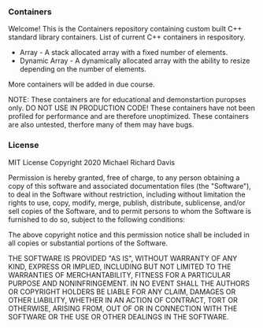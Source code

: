 ### Containers
Welcome! This is the Containers repository containing custom built C++ standard library containers.
List of current C++ containers in respository.
* Array - A stack allocated array with a fixed number of elements. 
* Dynamic Array - A dynamically allocated array with the ability to resize depending on the number of elements. 

More containers will be added in due course. 

NOTE: These containers are for educational and demonstartion puropses only. DO NOT USE IN PRODUCTION CODE!
These containers have not been profiled for performance and are therefore unoptimized. These containers are also untested, therfore many of them may have bugs.
### License
MIT License
Copyright 2020 Michael Richard Davis

Permission is hereby granted, free of charge, to any person obtaining a copy of this software and associated documentation files (the "Software"), to deal in the Software without restriction, including without limitation the rights to use, copy, modify, merge, publish, distribute, sublicense, and/or sell copies of the Software, and to permit persons to whom the Software is furnished to do so, subject to the following conditions:

The above copyright notice and this permission notice shall be included in all copies or substantial portions of the Software.

THE SOFTWARE IS PROVIDED "AS IS", WITHOUT WARRANTY OF ANY KIND, EXPRESS OR IMPLIED, INCLUDING BUT NOT LIMITED TO THE WARRANTIES OF MERCHANTABILITY, FITNESS FOR A PARTICULAR PURPOSE AND NONINFRINGEMENT. IN NO EVENT SHALL THE AUTHORS OR COPYRIGHT HOLDERS BE LIABLE FOR ANY CLAIM, DAMAGES OR OTHER LIABILITY, WHETHER IN AN ACTION OF CONTRACT, TORT OR OTHERWISE, ARISING FROM, OUT OF OR IN CONNECTION WITH THE SOFTWARE OR THE USE OR OTHER DEALINGS IN THE SOFTWARE.